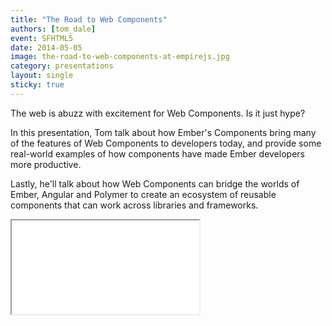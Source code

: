 ```yaml
---
title: "The Road to Web Components"
authors: [tom_dale]
event: SFHTML5
date: 2014-05-05
image: the-road-to-web-components-at-empirejs.jpg
category: presentations
layout: single
sticky: true
---
```


The web is abuzz with excitement for Web Components. Is it just hype?

In this presentation, Tom talk about how Ember's Components bring many of the
features of Web Components to developers today, and provide some real-world
examples of how components have made Ember developers more productive.

<!-- Read more -->

Lastly, he'll talk about how Web Components can bridge the worlds of Ember,
Angular and Polymer to create an ecosystem of reusable components that can work
across libraries and frameworks.

<!-- Read more -->

<div class="video-wrap">
    <iframe src="//www.youtube.com/embed/yLyyXHhSl8w"></iframe>
</div>

<script async class="speakerdeck-embed" data-id="ef67b470bbd80131ec9d56ae81354ca9" data-ratio="1.33333333333333" src="//speakerdeck.com/assets/embed.js"></script>
